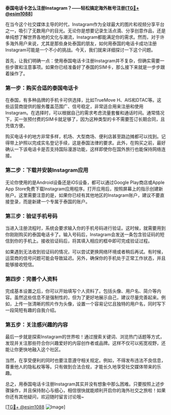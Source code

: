 **泰国电话卡怎么注册Instagram？——轻松搞定海外账号注册[[TG💪+ @esim1088](https://t.me/s/esim1088)]**

在当今这个社交媒体主导的时代，Instagram作为全球最大的图片和视频分享平台之一，吸引了无数用户的目光。无论你是想要记录生活点滴、分享创意作品，还是单纯想了解世界各地的文化与潮流，Instagram都能满足你的需求。然而，对于许多海外用户来说，尤其是那些身处泰国的朋友，如何用泰国的电话卡成功注册Instagram可能是一个不小的挑战。今天，我们就来详细探讨一下这个问题。

首先，让我们明确一点：使用泰国电话卡注册Instagram并不复杂，但确实需要一些步骤和注意事项。如果你已经准备好了泰国的SIM卡，那么接下来就是一步步跟着操作了。

### **第一步：购买合适的泰国电话卡**

在泰国，有多种品牌的手机卡可供选择，比如TrueMove H、AIS和DTAC等。这些运营商提供的服务覆盖范围广、信号稳定，非常适合用来注册和使用Instagram。在选择时，可以根据自己的需求考虑流量套餐和通话时间。通常情况下，买一张预付费的SIM卡就足够了，因为这种类型的卡不需要签订长期合同，且充值方便。

购买电话卡的地方非常多样，机场、大型商场、便利店甚至路边摊都可以找到。记得带上护照以完成实名登记手续，这是泰国法律的要求。此外，在购买之前，最好确认一下该电话卡是否支持国际漫游功能，这样即使你在国外旅行也能保持网络连接。

### **第二步：下载并安装Instagram应用**

无论你使用的是Android设备还是iOS设备，都可以通过Google Play商店或Apple App Store免费下载Instagram应用程序。打开应用后，按照屏幕上的指示创建新账户。这里需要注意的是，如果你已经有其他地区的Instagram账户，建议不要直接登录，而是新建一个专属于泰国的账户。

### **第三步：验证手机号码**

当进入注册流程时，系统会要求输入你的手机号码进行验证。这时候，就需要用到你刚刚购买的泰国电话卡了。输入号码后，Instagram会发送一条包含验证码的短信到你的手机上。接收验证码后，将其填入相应的框中即可完成验证过程。

如果遇到无法收到验证码的情况，可以尝试更换网络环境或者稍后再试。有时候，运营商的信号问题可能会导致延迟。另外，确保你的手机处于正常工作状态，并且能够接收短信。

### **第四步：完善个人资料**

完成基本设置之后，你可以开始填写个人资料了。包括头像、用户名、简介等内容。虽然这些信息不是强制性的，但为了更好地展示自己，建议尽量完善起来。例如，上传一张清晰的照片作为头像，设置一个容易记忆且独特的用户名，同时写下一段简短有趣的自我介绍。

### **第五步：关注感兴趣的内容**

最后一步就是探索Instagram的世界啦！通过搜索关键词、浏览热门话题等方式，发现并关注那些符合你兴趣爱好的内容创作者或品牌。这样不仅可以拓宽视野，还能让你更快地融入这个社区。

当然，在享受便利的同时也要注意遵守相关规定。例如，不得发布违法不良信息，尊重他人的隐私权等等。只有做到合法合规，才能长久地享受社交媒体带来的乐趣。

总之，用泰国电话卡注册Instagram其实并没有想象中那么困难。只要按照上述步骤操作，并且保持耐心与细心，相信很快就能顺利开启你的海外社交之旅啦！如果你还有其他疑问，欢迎随时留言讨论哦~

[[TG💪+ @esim1088](https://t.me/s/esim1088) ![Image](https://i.postimg.cc/4NQfJmqS/Snipaste-2025-05-13-00-14-12.png)]